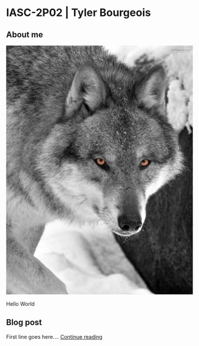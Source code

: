 # IASC-2P02 | Tyler Bourgeois
## About me 

![](images/wolf.jpg)

Hello World 

## Blog post 

First line goes here.... [Continue reading](blog) 



